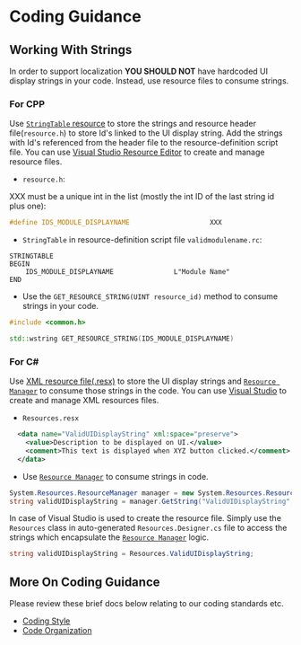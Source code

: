 # Coding Guidance

## Working With Strings

In order to support localization **YOU SHOULD NOT** have hardcoded UI display strings in your code. Instead, use resource files to consume strings. 

### For CPP
Use [`StringTable` resource][String Table] to store the strings and resource header file(`resource.h`) to store Id's linked to the UI display string. Add the strings with Id's referenced from the header file to the resource-definition script file. You can use [Visual Studio Resource Editor][VS Resource Editor] to create and manage resource files.

- `resource.h`:

XXX must be a unique int in the list (mostly the int ID of the last string id plus one):

```cpp
#define IDS_MODULE_DISPLAYNAME                    XXX
```

- `StringTable` in resource-definition script file `validmodulename.rc`:

```
STRINGTABLE
BEGIN
    IDS_MODULE_DISPLAYNAME               L"Module Name"
END
```

- Use the `GET_RESOURCE_STRING(UINT resource_id)` method to consume strings in your code.
```cpp
#include <common.h>

std::wstring GET_RESOURCE_STRING(IDS_MODULE_DISPLAYNAME)
```

### For C#
Use [XML resource file(.resx)][Resx Files] to store the UI display strings and [`Resource Manager`][Resource Manager] to consume those strings in the code. You can use [Visual Studio][Resx Files VS] to create and manage XML resources files.

- `Resources.resx`

```xml
  <data name="ValidUIDisplayString" xml:space="preserve">
    <value>Description to be displayed on UI.</value>
    <comment>This text is displayed when XYZ button clicked.</comment>
  </data>
```

- Use [`Resource Manager`][Resource Manager] to consume strings in code.
```csharp
System.Resources.ResourceManager manager = new System.Resources.ResourceManager(baseName, assembly);
string validUIDisplayString = manager.GetString("ValidUIDisplayString", resourceCulture);
```

In case of Visual Studio is used to create the resource file. Simply use the `Resources` class in auto-generated `Resources.Designer.cs` file to access the strings which encapsulate the [`Resource Manager`][Resource Manager] logic.

```csharp
string validUIDisplayString = Resources.ValidUIDisplayString;
```

## More On Coding Guidance
Please review these brief docs below relating to our coding standards etc.

* [Coding Style](./style.md)
* [Code Organization](./readme.md)


[VS Resource Editor]: https://learn.microsoft.com/cpp/windows/resource-editors?view=vs-2019
[String Table]: https://learn.microsoft.com/windows/win32/menurc/stringtable-resource
[Resx Files VS]: https://learn.microsoft.com/dotnet/framework/resources/creating-resource-files-for-desktop-apps#resource-files-in-visual-studio
[Resx Files]: https://learn.microsoft.com/dotnet/framework/resources/creating-resource-files-for-desktop-apps#resources-in-resx-files
[Resource Manager]: https://learn.microsoft.com/dotnet/api/system.resources.resourcemanager?view=netframework-4.8

